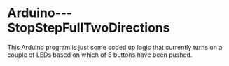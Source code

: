# Arduino---StopStepFullTwoDirections
This Arduino program is just some coded up logic that currently turns on a couple of LEDs based on which of 5 buttons have been pushed.
